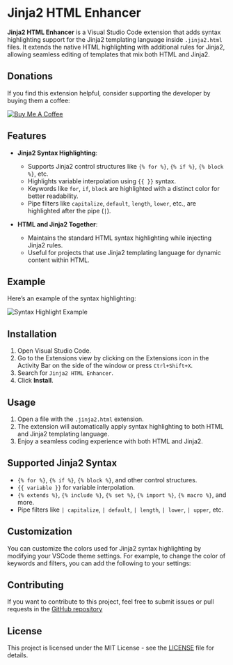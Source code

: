# Jinja2 HTML Enhancer

**Jinja2 HTML Enhancer** is a Visual Studio Code extension that adds syntax highlighting support for the Jinja2 templating language inside `.jinja2.html` files. It extends the native HTML highlighting with additional rules for Jinja2, allowing seamless editing of templates that mix both HTML and Jinja2.

## Donations

If you find this extension helpful, consider supporting the developer by buying them a coffee:

[![Buy Me A Coffee](https://www.codehim.com/wp-content/uploads/2022/09/bmc-button-640x180.png.webp)](https://buymeacoffee.com/xubylelec)

## Features

- **Jinja2 Syntax Highlighting**:
  - Supports Jinja2 control structures like `{% for %}`, `{% if %}`, `{% block %}`, etc.
  - Highlights variable interpolation using `{{ }}` syntax.
  - Keywords like `for`, `if`, `block` are highlighted with a distinct color for better readability.
  - Pipe filters like `capitalize`, `default`, `length`, `lower`, etc., are highlighted after the pipe (`|`).

- **HTML and Jinja2 Together**:
  - Maintains the standard HTML syntax highlighting while injecting Jinja2 rules.
  - Useful for projects that use Jinja2 templating language for dynamic content within HTML.

## Example

Here’s an example of the syntax highlighting:

![Syntax Highlight Example](https://i.imgur.com/pWahcjc.png)

## Installation

1. Open Visual Studio Code.
2. Go to the Extensions view by clicking on the Extensions icon in the Activity Bar on the side of the window or press `Ctrl+Shift+X`.
3. Search for `Jinja2 HTML Enhancer`.
4. Click **Install**.

## Usage

1. Open a file with the `.jinja2.html` extension.
2. The extension will automatically apply syntax highlighting to both HTML and Jinja2 templating language.
3. Enjoy a seamless coding experience with both HTML and Jinja2.

## Supported Jinja2 Syntax

- `{% for %}`, `{% if %}`, `{% block %}`, and other control structures.
- `{{ variable }}` for variable interpolation.
- `{% extends %}`, `{% include %}`, `{% set %}`, `{% import %}`, `{% macro %}`, and more.
- Pipe filters like `| capitalize`, `| default`, `| length`, `| lower`, `| upper`, etc.

## Customization

You can customize the colors used for Jinja2 syntax highlighting by modifying your VSCode theme settings. For example, to change the color of keywords and filters, you can add the following to your settings:

## Contributing

If you want to contribute to this project, feel free to submit issues or pull requests in the [GitHub repository](https://github.com/xubylele/jinja2-html-enhancer?tab=readme-ov-file)

## License

This project is licensed under the MIT License - see the [LICENSE](LICENSE) file for details.
